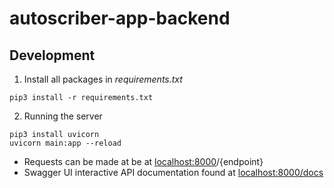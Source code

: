 # autoscriber-app-backend

## Development

1. Install all packages in _requirements.txt_

```
pip3 install -r requirements.txt
```

2. Running the server

```
pip3 install uvicorn
uvicorn main:app --reload
```

- Requests can be made at be at [localhost:8000](http://localhost:8000/)/{endpoint}
- Swagger UI interactive API documentation found at [localhost:8000/docs](http://localhost:8000/docs)
